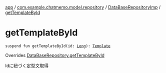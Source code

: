 [app](../../index.md) / [com.example.chatmemo.model.repository](../index.md) / [DataBaseRepositoryImp](index.md) / [getTemplateById](./get-template-by-id.md)

# getTemplateById

`suspend fun getTemplateById(id: `[`Long`](https://kotlinlang.org/api/latest/jvm/stdlib/kotlin/-long/index.html)`): `[`Template`](../../com.example.chatmemo.model.entity/-template/index.md)

Overrides [DataBaseRepository.getTemplateById](../-data-base-repository/get-template-by-id.md)

Idに紐づく定型文取得

